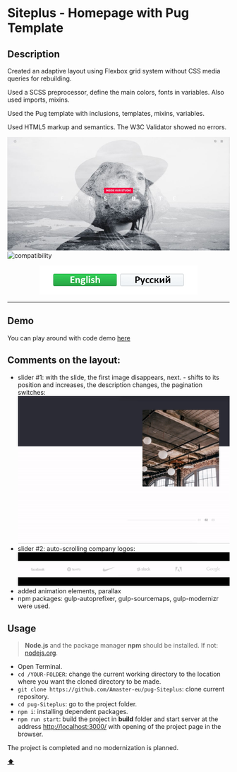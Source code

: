 # <a name='top'>Siteplus - Homepage with Pug Template</a>

## Description

Created an adaptive layout using Flexbox grid system without CSS media queries for rebuilding.

Used a SCSS preprocessor, define the main colors, fonts in variables. Also used imports, mixins.

Used the Pug template with inclusions, templates, mixins, variables.

Used HTML5 markup and semantics. The W3C Validator showed no errors.

![preview](https://github.com/Amaster-eu/pug-Siteplus/blob/master/src/img/intro.jpg)
![compatibility](https://github.com/Amaster-eu/pug-Siteplus/blob/master/src/img/compatible-3.jpg)

<p align="center">
  <a href="https://github.com/Amaster-eu/pug-Siteplus"><img src="https://github.com/Amaster-eu/pug-Siteplus/blob/master/src/img/language-en-active.png" /></a><a href="https://github.com/Amaster-eu/pug-Siteplus/blob/master/README_RU.md#top"><img src="https://github.com/Amaster-eu/pug-Siteplus/blob/master/src/img/language-ru-inactive.png" /></a>
</p>

---

## Demo

You can play around with code demo [here](https://amaster.eu/demo/pug-Siteplus/)

## Comments on the layout:

- slider #1: with the slide, the first image disappears, next. - shifts to its position and increases, the description changes, the pagination switches:
![pic](https://github.com/Amaster-eu/pug-Siteplus/blob/master/src/img/slider-big.gif)
- slider #2: auto-scrolling company logos:
![pic](https://github.com/Amaster-eu/pug-Siteplus/blob/master/src/img/slider-small.gif)
- added animation elements, parallax
- npm packages: gulp-autoprefixer, gulp-sourcemaps, gulp-modernizr were used.

## Usage

> **Node.js** and the package manager **npm** should be installed. If not: [nodejs.org](https://nodejs.org/en/).

- Open Terminal.
- `cd /YOUR-FOLDER`: change the current working directory to the location where you want the cloned directory to be made.
- `git clone https://github.com/Amaster-eu/pug-Siteplus`: clone current repository.
- `cd pug-Siteplus`: go to the project folder.
- `npm i`: installing dependent packages.
- `npm run start`: build the project in **build** folder and start server at the address [http://localhost:3000/](http://localhost:3000/) with opening of the project page in the browser. 

The project is completed and no modernization is planned.

**[⬆](#top)**

